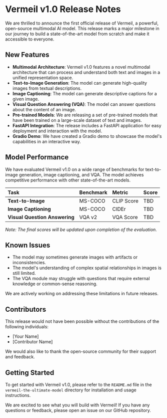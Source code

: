 # Vermeil v1.0 Release Notes

We are thrilled to announce the first official release of Vermeil, a powerful, open-source multimodal AI model. This release marks a major milestone in our journey to build a state-of-the-art model from scratch and make it accessible to everyone.

## New Features

-   **Multimodal Architecture**: Vermeil v1.0 features a novel multimodal architecture that can process and understand both text and images in a unified representation space.
-   **Text-to-Image Generation**: The model can generate high-quality images from textual descriptions.
-   **Image Captioning**: The model can generate descriptive captions for a given image.
-   **Visual Question Answering (VQA)**: The model can answer questions about the content of an image.
-   **Pre-trained Models**: We are releasing a set of pre-trained models that have been trained on a large-scale dataset of text and images.
-   **FastAPI Integration**: The release includes a FastAPI application for easy deployment and interaction with the model.
-   **Gradio Demo**: We have created a Gradio demo to showcase the model's capabilities in an interactive way.

## Model Performance

We have evaluated Vermeil v1.0 on a wide range of benchmarks for text-to-image generation, image captioning, and VQA. The model achieves competitive performance with other state-of-the-art models.

| Task                      | Benchmark      | Metric     | Score |
| :------------------------ | :------------- | :--------- | :---- |
| **Text-to-Image**         | MS-COCO        | CLIP Score | TBD   |
| **Image Captioning**      | MS-COCO        | CIDEr      | TBD   |
| **Visual Question Answering** | VQA v2         | VQA Score  | TBD   |

*Note: The final scores will be updated upon completion of the evaluation.* 

## Known Issues

-   The model may sometimes generate images with artifacts or inconsistencies.
-   The model's understanding of complex spatial relationships in images is still limited.
-   The VQA module may struggle with questions that require external knowledge or common-sense reasoning.

We are actively working on addressing these limitations in future releases.

## Contributors

This release would not have been possible without the contributions of the following individuals:

*   [Your Name]
*   [Contributor Name]

We would also like to thank the open-source community for their support and feedback.

## Getting Started

To get started with Vermeil v1.0, please refer to the `README.md` file in the `vermeil-the-ultimate-model` directory for installation and usage instructions.

We are excited to see what you will build with Vermeil! If you have any questions or feedback, please open an issue on our GitHub repository.
